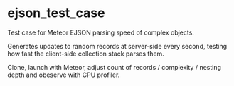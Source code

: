 # ejson_test_case

Test case for Meteor EJSON parsing speed of complex objects.

Generates updates to random records at server-side every second, testing how fast the client-side collection stack parses them.

Clone, launch with Meteor, adjust count of records / complexity / nesting depth and obeserve with CPU profiler.
